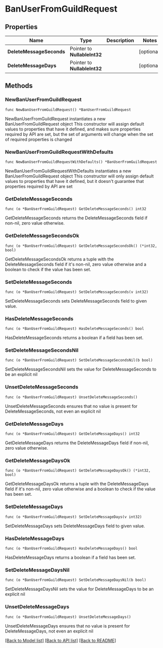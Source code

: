 # BanUserFromGuildRequest

## Properties

Name | Type | Description | Notes
------------ | ------------- | ------------- | -------------
**DeleteMessageSeconds** | Pointer to **NullableInt32** |  | [optional] 
**DeleteMessageDays** | Pointer to **NullableInt32** |  | [optional] 

## Methods

### NewBanUserFromGuildRequest

`func NewBanUserFromGuildRequest() *BanUserFromGuildRequest`

NewBanUserFromGuildRequest instantiates a new BanUserFromGuildRequest object
This constructor will assign default values to properties that have it defined,
and makes sure properties required by API are set, but the set of arguments
will change when the set of required properties is changed

### NewBanUserFromGuildRequestWithDefaults

`func NewBanUserFromGuildRequestWithDefaults() *BanUserFromGuildRequest`

NewBanUserFromGuildRequestWithDefaults instantiates a new BanUserFromGuildRequest object
This constructor will only assign default values to properties that have it defined,
but it doesn't guarantee that properties required by API are set

### GetDeleteMessageSeconds

`func (o *BanUserFromGuildRequest) GetDeleteMessageSeconds() int32`

GetDeleteMessageSeconds returns the DeleteMessageSeconds field if non-nil, zero value otherwise.

### GetDeleteMessageSecondsOk

`func (o *BanUserFromGuildRequest) GetDeleteMessageSecondsOk() (*int32, bool)`

GetDeleteMessageSecondsOk returns a tuple with the DeleteMessageSeconds field if it's non-nil, zero value otherwise
and a boolean to check if the value has been set.

### SetDeleteMessageSeconds

`func (o *BanUserFromGuildRequest) SetDeleteMessageSeconds(v int32)`

SetDeleteMessageSeconds sets DeleteMessageSeconds field to given value.

### HasDeleteMessageSeconds

`func (o *BanUserFromGuildRequest) HasDeleteMessageSeconds() bool`

HasDeleteMessageSeconds returns a boolean if a field has been set.

### SetDeleteMessageSecondsNil

`func (o *BanUserFromGuildRequest) SetDeleteMessageSecondsNil(b bool)`

 SetDeleteMessageSecondsNil sets the value for DeleteMessageSeconds to be an explicit nil

### UnsetDeleteMessageSeconds
`func (o *BanUserFromGuildRequest) UnsetDeleteMessageSeconds()`

UnsetDeleteMessageSeconds ensures that no value is present for DeleteMessageSeconds, not even an explicit nil
### GetDeleteMessageDays

`func (o *BanUserFromGuildRequest) GetDeleteMessageDays() int32`

GetDeleteMessageDays returns the DeleteMessageDays field if non-nil, zero value otherwise.

### GetDeleteMessageDaysOk

`func (o *BanUserFromGuildRequest) GetDeleteMessageDaysOk() (*int32, bool)`

GetDeleteMessageDaysOk returns a tuple with the DeleteMessageDays field if it's non-nil, zero value otherwise
and a boolean to check if the value has been set.

### SetDeleteMessageDays

`func (o *BanUserFromGuildRequest) SetDeleteMessageDays(v int32)`

SetDeleteMessageDays sets DeleteMessageDays field to given value.

### HasDeleteMessageDays

`func (o *BanUserFromGuildRequest) HasDeleteMessageDays() bool`

HasDeleteMessageDays returns a boolean if a field has been set.

### SetDeleteMessageDaysNil

`func (o *BanUserFromGuildRequest) SetDeleteMessageDaysNil(b bool)`

 SetDeleteMessageDaysNil sets the value for DeleteMessageDays to be an explicit nil

### UnsetDeleteMessageDays
`func (o *BanUserFromGuildRequest) UnsetDeleteMessageDays()`

UnsetDeleteMessageDays ensures that no value is present for DeleteMessageDays, not even an explicit nil

[[Back to Model list]](../README.md#documentation-for-models) [[Back to API list]](../README.md#documentation-for-api-endpoints) [[Back to README]](../README.md)


